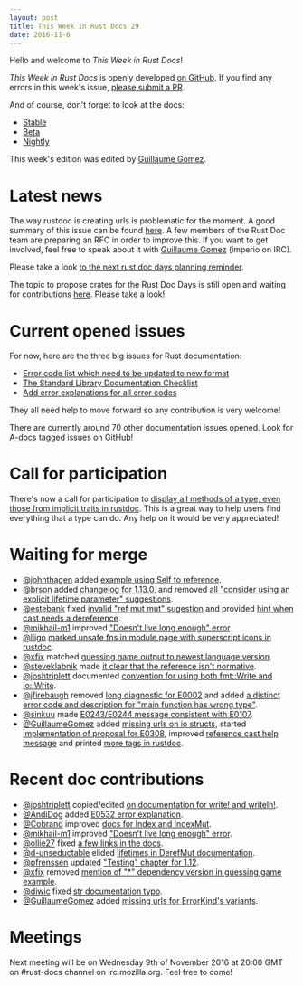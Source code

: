 ```yaml
---
layout: post
title: This Week in Rust Docs 29
date: 2016-11-6
---
```


Hello and welcome to *This Week in Rust Docs*!

*This Week in Rust Docs* is openly developed [on GitHub](https://github.com/GuillaumeGomez/this-week-in-rust-docs).
If you find any errors in this week's issue, [please submit a PR](https://github.com/GuillaumeGomez/this-week-in-rust-docs/pulls).

And of course, don't forget to look at the docs:

* [Stable](https://doc.rust-lang.org/)
* [Beta](http://doc.rust-lang.org/beta/)
* [Nightly](http://doc.rust-lang.org/nightly/)

This week's edition was edited by [Guillaume Gomez](https://github.com/GuillaumeGomez).

# Latest news

The way rustdoc is creating urls is problematic for the moment. A good summary of this issue can be found [here](https://github.com/rust-lang/rust/issues/36417). A few members of the Rust Doc team are preparing an RFC in order to improve this. If you want to get involved, feel free to speak about it with [Guillaume Gomez](https://github.com/GuillaumeGomez) (imperio on IRC).

Please take a look [to the next rust doc days planning reminder](https://users.rust-lang.org/t/reminder-planning-the-next-rust-doc-days/6901).

The topic to propose crates for the Rust Doc Days is still open and waiting for contributions [here](https://users.rust-lang.org/t/call-for-proposals-for-next-rust-doc-days-crates/6685). Please take a look!

# Current opened issues

For now, here are the three big issues for Rust documentation:

* [Error code list which need to be updated to new format](https://github.com/rust-lang/rust/issues/35233)
* [The Standard Library Documentation Checklist](https://github.com/rust-lang/rust/issues/29329)
* [Add error explanations for all error codes](https://github.com/rust-lang/rust/issues/32777)

They all need help to move forward so any contribution is very welcome!

There are currently around 70 other documentation issues opened. Look for [A-docs](https://github.com/rust-lang/rust/issues?q=is%3Aopen+is%3Aissue+label%3AA-docs) tagged issues on GitHub!

# Call for participation

There's now a call for participation to [display all methods of a type, even those from implicit traits in rustdoc](https://github.com/rust-lang/rust/issues/33772). This is a great way to help users find everything that a type can do. Any help on it would be very appreciated!

# Waiting for merge

* [@johnthagen](https://github.com/johnthagen) added [example using Self to reference](https://github.com/rust-lang/rust/pull/37386).
* [@brson](https://github.com/brson) added [changelog for 1.13.0](https://github.com/rust-lang/rust/pull/37600), and removed [all "consider using an explicit lifetime parameter" suggestions](https://github.com/rust-lang/rust/pull/37057).
* [@estebank](https://github.com/estebank) fixed [invalid "ref mut mut" sugestion](https://github.com/rust-lang/rust/pull/37531) and provided [hint when cast needs a dereference](https://github.com/rust-lang/rust/pull/37442).
* [@mikhail-m1](https://github.com/mikhail-m1) improved ["Doesn't live long enough" error](https://github.com/rust-lang/rust/pull/37554).
* [@liigo](https://github.com/liigo) [marked unsafe fns in module page with superscript icons in rustdoc](https://github.com/rust-lang/rust/pull/37250).
* [@xfix](https://github.com/xfix) matched [guessing game output to newest language version](https://github.com/rust-lang/rust/pull/37483).
* [@steveklabnik](https://github.com/steveklabnik) made [it clear that the reference isn't normative](https://github.com/rust-lang/rust/pull/35102).
* [@joshtriplett](https://github.com/joshtriplett) documented [convention for using both fmt::Write and io::Write](https://github.com/rust-lang/rust/pull/37472).
* [@jfirebaugh](https://github.com/jfirebaugh) removed [long diagnostic for E0002](https://github.com/rust-lang/rust/pull/37058) and added [a distinct error code and description for "main function has wrong type"](https://github.com/rust-lang/rust/pull/37242).
* [@sinkuu](https://github.com/sinkuu) made [E0243/E0244 message consistent with E0107](https://github.com/rust-lang/rust/pull/36615).
* [@GuillaumeGomez](https://github.com/GuillaumeGomez) added [missing urls on io structs](https://github.com/rust-lang/rust/pull/37588), started [implementation of proposal for E0308](https://github.com/rust-lang/rust/pull/37388), improved [reference cast help message](https://github.com/rust-lang/rust/pull/37375) and printed [more tags in rustdoc](https://github.com/rust-lang/rust/pull/37134).

# Recent doc contributions

* [@joshtriplett](https://github.com/joshtriplett) copied/edited [on documentation for write! and writeln!](https://github.com/rust-lang/rust/pull/37473).
* [@AndiDog](https://github.com/AndiDog) added [E0532 error explanation](https://github.com/rust-lang/rust/pull/37475).
* [@Cobrand](https://github.com/Cobrand) improved [docs for Index and IndexMut](https://github.com/rust-lang/rust/pull/37438).
* [@mikhail-m1](https://github.com/mikhail-m1) improved ["Doesn't live long enough" error](https://github.com/rust-lang/rust/pull/37405).
* [@ollie27](https://github.com/ollie27) fixed [a few links in the docs](https://github.com/rust-lang/rust/pull/37316).
* [@d-unseductable](https://github.com/d-unseductable) elided [lifetimes in DerefMut documentation](https://github.com/rust-lang/rust/pull/37523).
* [@pfrenssen](https://github.com/pfrenssen) updated ["Testing" chapter for 1.12](https://github.com/rust-lang/rust/pull/37484).
* [@xfix](https://github.com/xfix) removed [mention of "*" dependency version in guessing game example](https://github.com/rust-lang/rust/pull/37485).
* [@diwic](https://github.com/diwic) fixed [str documentation typo](https://github.com/rust-lang/rust/pull/36849).
* [@GuillaumeGomez](https://github.com/GuillaumeGomez) added [missing urls for ErrorKind's variants](https://github.com/rust-lang/rust/pull/37537).

# Meetings

Next meeting will be on Wednesday 9th of November 2016 at 20:00 GMT on #rust-docs channel on irc.mozilla.org. Feel free to come!
